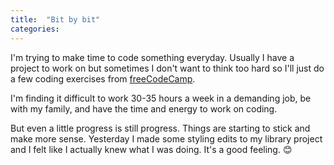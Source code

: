 ```yaml
---
title:  "Bit by bit"
categories: 
---
```


I'm trying to make time to code something everyday. Usually I have a project to work on but sometimes I don't want to think too hard so I'll just do a few coding exercises from [freeCodeCamp](https://freecodecamp.org). 

I'm finding it difficult to work 30-35 hours a week in a demanding job, be with my family, and have the time and energy to work on coding.

But even a little progress is still progress. Things are starting to stick and make more sense. Yesterday I made some styling edits to my library project and I felt like I actually knew what I was doing. It's a good feeling. 😊